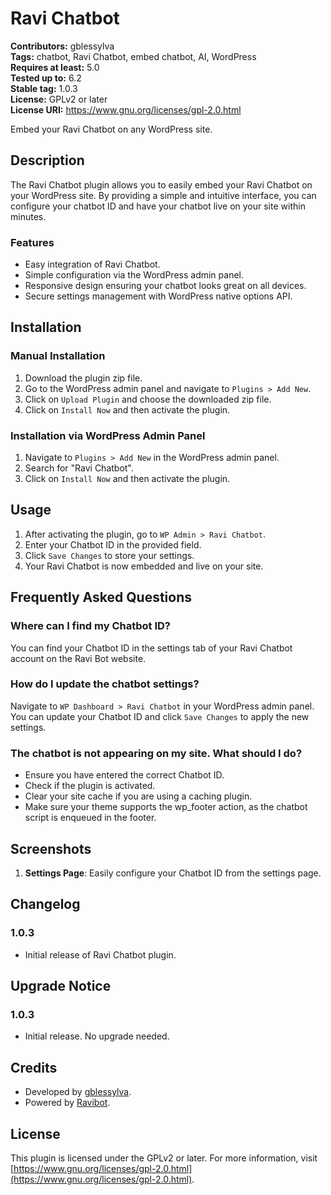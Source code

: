 # Ravi Chatbot

**Contributors:** gblessylva  
**Tags:** chatbot, Ravi Chatbot, embed chatbot, AI, WordPress  
**Requires at least:** 5.0  
**Tested up to:** 6.2  
**Stable tag:** 1.0.3  
**License:** GPLv2 or later  
**License URI:** https://www.gnu.org/licenses/gpl-2.0.html

Embed your Ravi Chatbot on any WordPress site.

## Description

The Ravi Chatbot plugin allows you to easily embed your Ravi Chatbot on your WordPress site. By providing a simple and intuitive interface, you can configure your chatbot ID and have your chatbot live on your site within minutes.

### Features

- Easy integration of Ravi Chatbot.
- Simple configuration via the WordPress admin panel.
- Responsive design ensuring your chatbot looks great on all devices.
- Secure settings management with WordPress native options API.

## Installation

### Manual Installation

1. Download the plugin zip file.
2. Go to the WordPress admin panel and navigate to `Plugins > Add New`.
3. Click on `Upload Plugin` and choose the downloaded zip file.
4. Click on `Install Now` and then activate the plugin.

### Installation via WordPress Admin Panel

1. Navigate to `Plugins > Add New` in the WordPress admin panel.
2. Search for "Ravi Chatbot".
3. Click on `Install Now` and then activate the plugin.

## Usage

1. After activating the plugin, go to `WP Admin > Ravi Chatbot`.
2. Enter your Chatbot ID in the provided field.
3. Click `Save Changes` to store your settings.
4. Your Ravi Chatbot is now embedded and live on your site.

## Frequently Asked Questions

### Where can I find my Chatbot ID?

You can find your Chatbot ID in the settings tab of your Ravi Chatbot account on the Ravi Bot website.

### How do I update the chatbot settings?

Navigate to `WP Dashboard > Ravi Chatbot` in your WordPress admin panel. You can update your Chatbot ID and click `Save Changes` to apply the new settings.

### The chatbot is not appearing on my site. What should I do?

- Ensure you have entered the correct Chatbot ID.
- Check if the plugin is activated.
- Clear your site cache if you are using a caching plugin.
- Make sure your theme supports the wp_footer action, as the chatbot script is enqueued in the footer.

## Screenshots

1. **Settings Page**: Easily configure your Chatbot ID from the settings page.

## Changelog

### 1.0.3
- Initial release of Ravi Chatbot plugin.

## Upgrade Notice

### 1.0.3
- Initial release. No upgrade needed.

## Credits

- Developed by [gblessylva](https://www.gblessylva.co).
- Powered by [Ravibot](https://www.gblessylva.co/).

## License

This plugin is licensed under the GPLv2 or later. For more information, visit [https://www.gnu.org/licenses/gpl-2.0.html](https://www.gnu.org/licenses/gpl-2.0.html).
